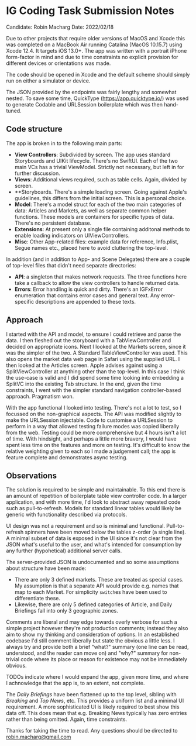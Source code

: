 #  IG Coding Task Submission Notes

Candidate: Robin Macharg
Date: 2022/02/18

Due to other projects that require older versions of MacOS and Xcode this was completed on a MacBook Air running Catalina (MacOS 10.15.7) using Xcode 12.4.  It targets iOS 13.0+.  The app was written with a portrait iPhone form-factor in mind and due to time constraints no explicit provision for different devices or orientations was made.

The code should be opened in Xcode and the default scheme should simply run on either a simulator or device.

The JSON provided by the endpoints was fairly lengthy and somewhat nested.  To save some time, QuickType (https://app.quicktype.io/) was used to generate Codable and URLSession boilerplate which was then hand-tuned.

## Code structure

The app is broken in to the following main parts:

- **View Controllers**: Subdivided by screen.  The app uses standard Storyboards and UIKit lifecycle.  There's no SwiftUI.  Each of the two main VCs has a trivial ViewModel.  Strictly not necessary, but left in for further discussion.
- **Views**: Additional views required, such as table cells.  Again, divided by screen.
- **Storyboards.  There's a simple loading screen.  Going against Apple's guidelines, this differs from the initial screen.  This is a personal choice.
- **Model**: There's a model struct for each of the two main categories of data: Articles and Markets, as well as separate common helper functions.  These models are containers for specific types of data.  There's no persistent database.
- **Extensions**: At present only a single file containing additonal methods to enable loading indicators on UIViewControllers.
- **Misc**: Other App-related files: example data for reference, Info.plist, Segue names etc., placed here to avoid cluttering the top-level.

In addition (and in addition to App- and Scene Delegates) there are a couple of top-level files that didn't need separate directories:

- **API**: a singleton that makes network requests.  The three functions here take a callback to allow the view controllers to handle returned data.
- **Errors**: Error handling is quick and dirty.  There's an IGFxError enumeration that contains error cases and general text.  Any error-specific descriptions are appended to these texts.

## Approach

I started with the API and model, to ensure I could retrieve and parse the data.  I then fleshed out the storyboard with a TabViewController and decided on appropriate icons.  Next I looked at the Markets screen, since it was the simpler of the two.  A Standard TableViewController was used.  This also opens the market data web page in Safari using the supplied URL.  I then looked at the Articles screen.  Apple advises against using a SplitViewController at anything other than the top-level.  In this case I think the use-case is valid and I did spend some time looking into embedding a SplitVC into the existing Tab structure.  In the end, given the time constraints, I went with the simpler standard navigation controller-based approach.  Pragmatism won.

With the app functional I looked into testing.  There's not a lot to test, so I focussed on the non-graphical aspects.  The API was modified slightly to make the URLSession injectable.  Code to customise a URLSession to perform in a way that allowed testing failure modes was copied liberally from the web.  Testing could be more comprehensive but 4 hours isn't a lot of time.  With hindsight, and perhaps a little more bravery, I would have spent less time on the features and more on testing.  It's difficult to know the relative weighting given to each so I made a judgement call; the app is feature complete and demonstrates async testing.

## Observations

The solution is required to be simple and maintainable.  To this end there is an amount of repetition of boilerplate table view controller code.  In a larger application, and with more time, I'd look to abstract away repeated code such as pull-to-refresh.  Models for standard linear tables would likely be generic with functionality described via protocols.

UI design was not a requirement and so is minimal and functional.  Pull-to-refresh spinners have been moved below the tables z-order (a single line).  A minimal subset of data is exposed in the UI since it's not clear from the JSON what's useful to the user, and what's intended for consumption by any further (hypohetical) additional server calls.

The server-provided JSON is undocumented and so some assumptions about structure have been made:
- There are only 3 defined markets.  These are treated as special cases.  My assumption is that a separate API would provide e.g. names that map to each Market.  For simplicity `switch`es have been used to differentiate these.
- Likewise, there are only 5 defined categories of Article, and Daily Briefings fall into only 3 geographic zones.

Comments are liberal and may edge towards overly verbose for such a simple project however they're not production comments; instead they also aim to show my thinking and consideration of options.  In an established codebase I'd still comment liberally but state the obvious a little less. I always try and provide both a brief "what?" summary (one line can be read, understood, and the reader can move on) and "why?" summary for non-trivial code where its place or reason for existence may not be immediately obvious.

TODOs indicate where I would expand the app, given more time, and where I achnowledge that the app is, to an extent, not complete.

The _Daily Briefings_ have been flattened up to the top level, sibling with _Breaking_ and _Top News_, etc.  This provides a uniform list and a minimal UI requirement.  A more sophisticated UI is likely required to best show this data off.  This does mean that e.g. Breaking News typically has zero entries rather than being omitted.  Again, time constraints.

Thanks for taking the time to read.  Any questions should be directed to robin.macharg@gmail.com

